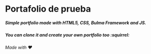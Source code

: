 # Portafolio de prueba

##### Simple portfolio made with HTML5, CSS, Bulma Framework and JS.
##### You can clone it and create your own portfolio too :squirrel:

###### Made with :heart:
